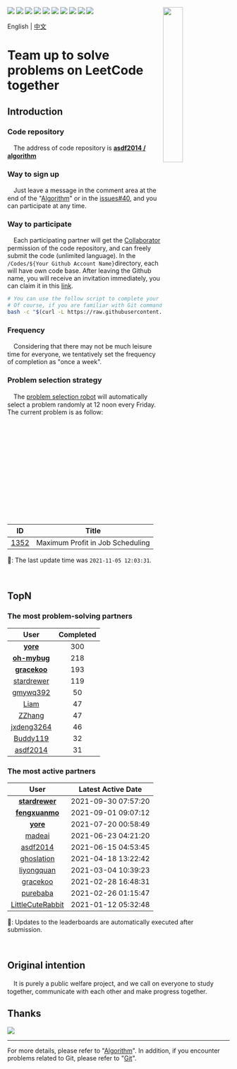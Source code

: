 [<img align="right" width="30%" height="30%" src="https://user-images.githubusercontent.com/8108788/58363706-18c4d080-7edb-11e9-947a-cf7233c8e2cc.png">](https://yuzhouwan.com/)

[![](https://img.shields.io/github/contributors/asdf2014/algorithm)](https://yuzhouwan.com/posts/666/)
[![](https://img.shields.io/github/languages/count/asdf2014/algorithm)](https://yuzhouwan.com/posts/666/)
[![](https://img.shields.io/github/languages/top/asdf2014/algorithm)](https://yuzhouwan.com/posts/666/)
[![](https://img.shields.io/lgtm/grade/python/g/asdf2014/algorithm.svg?logo=lgtm&logoWidth=18)](https://lgtm.com/projects/g/asdf2014/algorithm/context:python)
[![](https://goreportcard.com/badge/github.com/asdf2014/algorithm)](https://goreportcard.com/report/github.com/asdf2014/algorithm)
[![](https://img.shields.io/github/license/asdf2014/algorithm)](https://yuzhouwan.com/posts/666/)
[![](https://img.shields.io/badge/-discussions-5EA8FC?logo=livechat)](https://github.com/asdf2014/algorithm/discussions)
[![](https://img.shields.io/badge/-gitter-55B698?logo=gitter)](https://gitter.im/yuzhouwan/community?utm_source=badge&utm_medium=badge&utm_campaign=pr-badge)
[![](https://img.shields.io/badge/QQ%20Group-5366753-blue.svg?style=social&logo=tencent-qq)](https://shang.qq.com/wpa/qunwpa?idkey=bfbcf1453371a0810fd6be235ace47147f6fb9d262fb768b497c861f50af0af4)
[![](https://img.shields.io/badge/Gitpod-Ready--to--Code-blue?logo=gitpod)](https://gitpod.io/#https://github.com/asdf2014/algorithm)

English | [中文](https://github.com/asdf2014/algorithm/blob/master/README-zh.md)

# Team up to solve problems on LeetCode together

## Introduction

### Code repository

　The address of code repository is **[asdf2014 / algorithm](https://github.com/asdf2014/algorithm)**

### Way to sign up

　Just leave a message in the comment area at the end of the "[Algorithm](https://yuzhouwan.github.io/posts/666/)" or in the [issues#40](https://github.com/asdf2014/gitment/issues/40), and you can participate at any time.

### Way to participate

　Each participating partner will get the [Collaborator](https://help.github.com/en/github/setting-up-and-managing-your-github-user-account/permission-levels-for-a-user-account-repository) permission of the code repository, and can freely submit the code (unlimited language). In the `/Codes/${Your Github Account Name}`directory, each will have own code base. After leaving the Github name, you will receive an invitation immediately, you can claim it in this [link](https://github.com/asdf2014/algorithm/invitations).

```bash
# You can use the follow script to complete your first code submission for a quick start.
# Of course, if you are familiar with Git commands, you can also submit the code yourself.
bash -c "$(curl -L https://raw.githubusercontent.com/asdf2014/algorithm/master/first_commit.sh)"
```

### Frequency

　Considering that there may not be much leisure time for everyone, we tentatively set the frequency of completion as "once a week".

### Problem selection strategy

　The [problem selection robot](https://github.com/asdf2014/algorithm/blob/master/Picker/random_picker.py) will automatically select a problem randomly at 12 noon every Friday. The current problem is as follow:

| ID | Title |
| :-: | :--: |
| [1352](https://leetcode.com/problems/maximum-profit-in-job-scheduling) | Maximum Profit in Job Scheduling |

🤖: The last update time was `2021-11-05 12:03:31`.

<br/>

## TopN

### The most problem-solving partners

| User | Completed |
| :--: | :-------: |
| **[yore](https://github.com/asdf2014/algorithm/tree/master/Codes/yore)** | 300 |
| **[oh-mybug](https://github.com/asdf2014/algorithm/tree/master/Codes/oh-mybug)** | 218 |
| **[gracekoo](https://github.com/asdf2014/algorithm/tree/master/Codes/gracekoo)** | 193 |
| [stardrewer](https://github.com/asdf2014/algorithm/tree/master/Codes/stardrewer) | 119 |
| [gmywq392](https://github.com/asdf2014/algorithm/tree/master/Codes/gmywq392) | 50 |
| [Liam](https://github.com/asdf2014/algorithm/tree/master/Codes/Liam) | 47 |
| [ZZhang](https://github.com/asdf2014/algorithm/tree/master/Codes/ZZhang) | 47 |
| [jxdeng3264](https://github.com/asdf2014/algorithm/tree/master/Codes/jxdeng3264) | 46 |
| [Buddy119](https://github.com/asdf2014/algorithm/tree/master/Codes/Buddy119) | 32 |
| [asdf2014](https://github.com/asdf2014/algorithm/tree/master/Codes/asdf2014) | 31 |

### The most active partners

| User | Latest Active Date |
| :--: | :----------------: |
| **[stardrewer](https://github.com/asdf2014/algorithm/tree/master/Codes/stardrewer)** | 2021-09-30 07:57:20 |
| **[fengxuanmo](https://github.com/asdf2014/algorithm/tree/master/Codes/fengxuanmo)** | 2021-09-01 09:07:12 |
| **[yore](https://github.com/asdf2014/algorithm/tree/master/Codes/yore)** | 2021-07-20 00:58:49 |
| [madeai](https://github.com/asdf2014/algorithm/tree/master/Codes/madeai) | 2021-06-23 04:21:20 |
| [asdf2014](https://github.com/asdf2014/algorithm/tree/master/Codes/asdf2014) | 2021-06-15 04:53:45 |
| [ghoslation](https://github.com/asdf2014/algorithm/tree/master/Codes/ghoslation) | 2021-04-18 13:22:42 |
| [liyongquan](https://github.com/asdf2014/algorithm/tree/master/Codes/liyongquan) | 2021-03-04 10:39:23 |
| [gracekoo](https://github.com/asdf2014/algorithm/tree/master/Codes/gracekoo) | 2021-02-28 16:48:31 |
| [purebaba](https://github.com/asdf2014/algorithm/tree/master/Codes/purebaba) | 2021-02-26 01:15:47 |
| [LittleCuteRabbit](https://github.com/asdf2014/algorithm/tree/master/Codes/LittleCuteRabbit) | 2021-01-12 05:32:48 |

🤖: Updates to the leaderboards are automatically executed after submission.

<br/>

## Original intention

　It is purely a public welfare project, and we call on everyone to study together, communicate with each other and make progress together.

## Thanks

[![](https://opencollective.com/algorithm/contributors.svg?width=666)](https://github.com/asdf2014/algorithm/graphs/contributors)

---

For more details, please refer to "[Algorithm](https://yuzhouwan.com/posts/666/)". In addition, if you encounter problems related to Git, please refer to "[Git](https://yuzhouwan.com/posts/30041/)".
